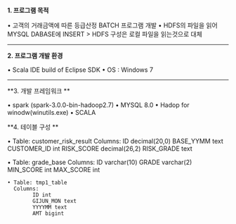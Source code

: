 **1. 프로그램 목적**

  • 고객의 거래금액에 따른 등급산정 BATCH 프로그램 개발
  • HDFS의 파일을 읽어 MYSQL DABASE에 INSERT
    > HDFS 구성은 로컬 파일을 읽는것으로 대체

- - -
**2. 프로그램 개발 환경**

  • Scala IDE build of Eclipse SDK
  • OS : Windows 7

- - -  
**3. 개발 프레임워크 **

   • spark (spark-3.0.0-bin-hadoop2.7)
   • MYSQL 8.0
   • Hadop for winodw(winutils.exe)
   • SCALA
     
**4. 테이블 구성 ** 

   • Table: customer_risk_result
            Columns:
            ID decimal(20,0) 
            BASE_YYMM text 
            CUSTOMER_ID int 
            RISK_SCORE decimal(26,2) 
            RISK_GRADE text
            

   • Table: grade_base
     Columns:
            ID varchar(10) 
            GRADE varchar(2) 
            MIN_SCORE int 
            MAX_SCORE int


    • Table: tmp1_table
      Columns:
            ID int 
            GIJUN_MON text 
            YYYYMM text 
            AMT bigint
